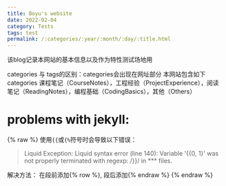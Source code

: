 ```yaml
---
title: Boyu's website
date: 2022-02-04
category: Tests
tags: test
permalink: /:categories/:year/:month/:day/:title.html
---
```


该blog记录本网站的基本信息以及作为特性测试场地用

categories 与 tags的区别：categories会出现在网址部分
本网站包含如下categories
课程笔记（CourseNotes），工程经验（ProjectExperience），阅读笔记（ReadingNotes），编程基础（CodingBasics），其他（Others）


# problems with jekyll:

{% raw %}
使用`{{`或`{%`符号时会导致以下错误：
> Liquid Exception: Liquid syntax error (line 140): Variable '{{0, 1}' was not properly terminated with regexp: /\}\}/ in *** files.

解决方法：
在段前添加\{% row %\}, 段后添加\{% endraw %\}
{% endraw %}
